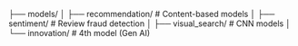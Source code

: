 ├── models/
│   ├── recommendation/     # Content-based models
│   ├── sentiment/          # Review fraud detection
│   ├── visual_search/      # CNN models
│   └── innovation/         # 4th model (Gen AI)